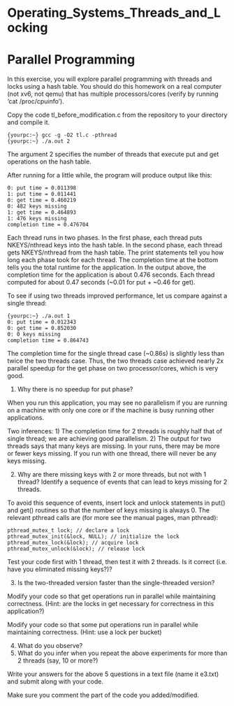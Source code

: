 # Operating_Systems_Threads_and_Locking

# Parallel Programming
In this exercise, you will explore parallel programming with threads and locks using a hash table. You should do this homework on a real computer (not xv6, not qemu) that has multiple processors/cores (verify by running ‘cat /proc/cpuinfo’).

Copy the code tl_before_modification.c from the repository to your directory and compile it.

    {yourpc:~} gcc -g -O2 tl.c -pthread
    {yourpc:~} ./a.out 2

The argument 2 specifies the number of threads that execute put and get operations on the hash table.

After running for a little while, the program will produce output like this:

    0: put time = 0.011398
    1: put time = 0.011441
    0: get time = 0.460219
    0: 482 keys missing
    1: get time = 0.464893
    1: 476 keys missing
    completion time = 0.476704

Each thread runs in two phases. In the first phase, each thread puts NKEYS/nthread keys into the hash table. In the second phase, each thread gets NKEYS/nthread from the hash table. The print statements tell you how long each phase took for each thread. The completion time at the bottom tells you the total runtime for the application. In the output above, the completion time for the application is about 0.476 seconds. Each thread computed for about 0.47 seconds (~0.01 for put + ~0.46 for get).

To see if using two threads improved performance, let us compare against a single thread:

    {yourpc:~} ./a.out 1
    0: put time = 0.012343
    0: get time = 0.852030
    0: 0 keys missing
    completion time = 0.864743

The completion time for the single thread case (~0.86s) is slightly less than twice the two threads case. Thus, the two threads case achieved nearly 2x parallel speedup for the get phase on two processor/cores, which is very good. 

1. Why there is no speedup for put phase? 
 
When you run this application, you may see no parallelism if you are running on a machine with only one core or if the machine is busy running other applications. 

Two inferences: 1) The completion time for 2 threads is roughly half that of single thread; we are achieving good parallelism. 2) The output for two threads says that many keys are missing. In your runs, there may be more or fewer keys missing. If you run with one thread, there will never be any keys missing. 

2. Why are there missing keys with 2 or more threads, but not with 1 thread? Identify a sequence of events that can lead to keys missing for 2 threads. 

To avoid this sequence of events, insert lock and unlock statements in put() and get() routines so that the number of keys missing is always 0. The relevant pthread calls are (for more see the manual pages, man pthread):

    pthread_mutex_t lock; // declare a lock
    pthread_mutex_init(&lock, NULL); // initialize the lock
    pthread_mutex_lock(&lock); // acquire lock
    pthread_mutex_unlock(&lock); // release lock

Test your code first with 1 thread, then test it with 2 threads. Is it correct (i.e. have you eliminated missing keys?)?

3. Is the two-threaded version faster than the single-threaded version?

Modify your code so that get operations run in parallel while maintaining correctness. (Hint: are the locks in get necessary for correctness in this application?)

Modify your code so that some put operations run in parallel while maintaining correctness. (Hint: use a lock per bucket)

4. What do you observe? 
5. What do you infer when you repeat the above experiments for more than 2 threads (say, 10 or more?) 

Write your answers for the above 5 questions in a text file (name it e3.txt) and submit along with your code.

Make sure you comment the part of the code you added/modified.
